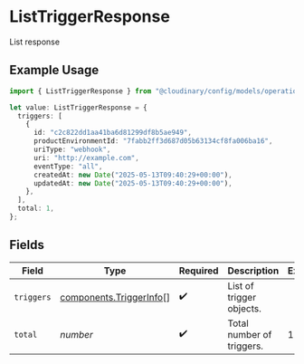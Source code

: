 # ListTriggerResponse

List response

## Example Usage

```typescript
import { ListTriggerResponse } from "@cloudinary/config/models/operations";

let value: ListTriggerResponse = {
  triggers: [
    {
      id: "c2c822dd1aa41ba6d81299df8b5ae949",
      productEnvironmentId: "7fabb2ff3d687d05b63134cf8fa006ba16",
      uriType: "webhook",
      uri: "http://example.com",
      eventType: "all",
      createdAt: new Date("2025-05-13T09:40:29+00:00"),
      updatedAt: new Date("2025-05-13T09:40:29+00:00"),
    },
  ],
  total: 1,
};
```

## Fields

| Field                                                              | Type                                                               | Required                                                           | Description                                                        | Example                                                            |
| ------------------------------------------------------------------ | ------------------------------------------------------------------ | ------------------------------------------------------------------ | ------------------------------------------------------------------ | ------------------------------------------------------------------ |
| `triggers`                                                         | [components.TriggerInfo](../../models/components/triggerinfo.md)[] | :heavy_check_mark:                                                 | List of trigger objects.                                           |                                                                    |
| `total`                                                            | *number*                                                           | :heavy_check_mark:                                                 | Total number of triggers.                                          | 1                                                                  |